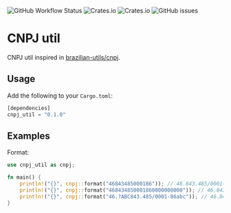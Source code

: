![GitHub Workflow Status](https://img.shields.io/github/workflow/status/rodolfoghi/cnpj-util-rust/Rust) ![Crates.io](https://img.shields.io/crates/v/cnpj-util) ![Crates.io](https://img.shields.io/crates/d/cnpj-util) ![GitHub issues](https://img.shields.io/github/issues/rodolfoghi/cnpj-util-rust)


# CNPJ util

CNPJ util inspired in [brazilian-utils/cnpj](https://github.com/brazilian-utils/brazilian-utils/blob/master/src/utilities/cnpj/index.ts).

## Usage

Add the following to your `Cargo.toml`:
```rust
[dependencies]
cnpj_util = "0.1.0"
```

## Examples

Format:
```rust
use cnpj_util as cnpj;

fn main() {
    println!("{}", cnpj::format("46843485000186")); // 46.843.485/0001-86
    println!("{}", cnpj::format("468434850001860000000000")); // 46.843.485/0001-86
    println!("{}", cnpj::format("46.?ABC843.485/0001-86abc")); // 46.843.485/0001-86
}
```
